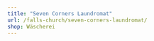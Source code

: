 ```yaml
---
title: "Seven Corners Laundromat"
url: /falls-church/seven-corners-laundromat/
shop: Wäscherei
---
```

